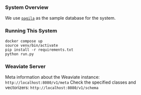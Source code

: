 ### System Overview

We use [`pagila`](https://github.com/devrimgunduz/pagila) as the sample database for the system.

### Running This System

```
docker compose up
source venv/bin/activate
pip install -r requirements.txt
python run.py
```

### Weaviate Server

Meta information about the Weaviate instance: `http://localhost:8080/v1/meta`
Check the specified classes and vectorizers: `http://localhost:8080/v1/schema`
